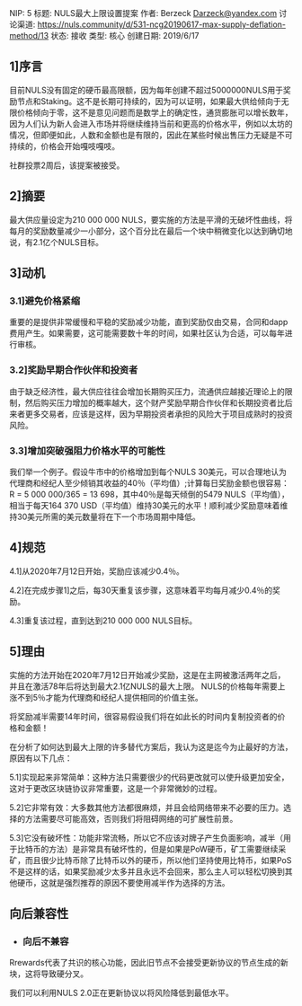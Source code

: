  NIP: 5
 标题: NULS最大上限设置提案
 作者: Berzeck <Darzeck@yandex.com>
 讨论渠道: https://nuls.community/d/531-ncg20190617-max-supply-deflation-method/13
 状态: 接收
 类型: 核心
 创建日期: 2019/6/17



## 1]序言

目前NULS没有固定的硬币最高限额，因为每年创建不超过5000000NULS用于奖励节点和Staking。这不是长期可持续的，因为可以证明，如果最大供给倾向于无限价格倾向于零，这不是意见问题而是数学上的确定性，通货膨胀可以增长数年，因为人们认为新人会进入市场并将继续维持当前和更高的价格水平，例如以太坊的情况，但即便如此，人数和金额也是有限的，因此在某些时候出售压力无疑是不可持续的，价格会开始嘎吱嘎吱。

社群投票2周后，该提案被接受。

## 

## 2]摘要

最大供应量设定为210 000 000 NULS，要实施的方法是平滑的无破坏性曲线，将每月的奖励数量减少一小部分，这个百分比在最后一个块中稍微变化以达到确切地说，有2.1亿个NULS目标。



## 3]动机

### 3.1]避免价格紧缩

重要的是提供非常缓慢和平稳的奖励减少功能，直到奖励仅由交易，合同和dapp费用产生。如果需要，这可能需要数十年的时间，如果社区认为合适，可以每年进行审核。

### 3.2]奖励早期合作伙伴和投资者

由于缺乏经济性，最大供应往往会增加长期购买压力，流通供应越接近理论上的限制，然后购买压力增加的概率越大，这个财产奖励早期合作伙伴和长期投资者比后来者更多交易者，应该是这样，因为早期投资者承担的风险大于项目成熟时的投资风险。

### 3.3]增加突破强阻力价格水平的可能性

我们举一个例子。假设牛市中的价格增加到每个NULS 30美元，可以合理地认为代理商和经纪人至少倾销其收益的40％（平均值）;计算每日奖励金额也很容易：R = 5 000 000/365 = 13 698，其中40％是每天倾倒的5479 NULS（平均值），相当于每天164 370 USD（平均值）维持30美元的水平！顺利减少奖励意味着维持30美元所需的美元数量将在下一个市场周期中降低。



## 4]规范

4.1]从2020年7月12日开始，奖励应该减少0.4％。

4.2]在完成步骤1]之后，每30天重复该步骤，这意味着平均每月减少0.4％的奖励。

4.3]重复该过程，直到达到210 000 000 NULS目标。



## 5]理由

实施的方法开始在2020年7月12日开始减少奖励，这是在主网被激活两年之后，并且在激活78年后将达到最大2.1亿NULS的最大上限。
NULS的价格每年需要上涨不到5％才能为代理商和经纪人提供相同的价值主张。

将奖励减半需要14年时间，很容易假设我们将在如此长的时间内复制投资者的价格和金额！

在分析了如何达到最大上限的许多替代方案后，我认为这是迄今为止最好的方法，原因有以下几点：

5.1]实现起来非常简单：这种方法只需要很少的代码更改就可以使升级更加安全，这对于更改区块链协议非常重要，这是一个非常微妙的过程。

5.2]它非常有效：大多数其他方法都很麻烦，并且会给网络带来不必要的压力。选择的方法需要尽可能高效，否则我们将阻碍网络的可扩展性前景。

5.3]它没有破坏性：功能非常流畅，所以它不应该对牌子产生负面影响，减半（用于比特币的方法）是非常具有破坏性的，但是如果是PoW硬币，矿工需要继续采矿，而且很少比特币除了比特币以外的硬币，所以他们坚持使用比特币，如果PoS不是这样的话，如果奖励减少太多并且永远不会回来，那么主人可以轻松切换到其他硬币，这就是强烈推荐的原因不要使用减半作为选择的方法。



## 向后兼容性

* ### 向后不兼容

Rrewards代表了共识的核心功能，因此旧节点不会接受更新协议的节点生成的新块，这将导致硬分叉。

我们可以利用NULS 2.0正在更新协议以将风险降低到最低水平。